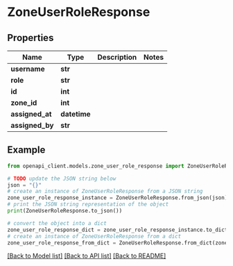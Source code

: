 # ZoneUserRoleResponse


## Properties

Name | Type | Description | Notes
------------ | ------------- | ------------- | -------------
**username** | **str** |  | 
**role** | **str** |  | 
**id** | **int** |  | 
**zone_id** | **int** |  | 
**assigned_at** | **datetime** |  | 
**assigned_by** | **str** |  | 

## Example

```python
from openapi_client.models.zone_user_role_response import ZoneUserRoleResponse

# TODO update the JSON string below
json = "{}"
# create an instance of ZoneUserRoleResponse from a JSON string
zone_user_role_response_instance = ZoneUserRoleResponse.from_json(json)
# print the JSON string representation of the object
print(ZoneUserRoleResponse.to_json())

# convert the object into a dict
zone_user_role_response_dict = zone_user_role_response_instance.to_dict()
# create an instance of ZoneUserRoleResponse from a dict
zone_user_role_response_from_dict = ZoneUserRoleResponse.from_dict(zone_user_role_response_dict)
```
[[Back to Model list]](../README.md#documentation-for-models) [[Back to API list]](../README.md#documentation-for-api-endpoints) [[Back to README]](../README.md)



